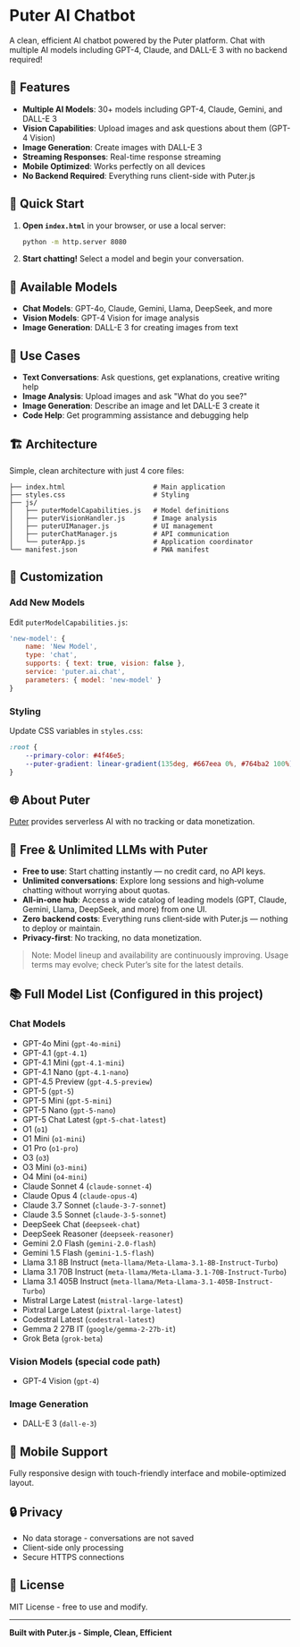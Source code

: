 # Puter AI Chatbot

A clean, efficient AI chatbot powered by the Puter platform. Chat with multiple AI models including GPT-4, Claude, and DALL-E 3 with no backend required!

## 🌟 Features

- **Multiple AI Models**: 30+ models including GPT-4, Claude, Gemini, and DALL-E 3
- **Vision Capabilities**: Upload images and ask questions about them (GPT-4 Vision)
- **Image Generation**: Create images with DALL-E 3
- **Streaming Responses**: Real-time response streaming
- **Mobile Optimized**: Works perfectly on all devices
- **No Backend Required**: Everything runs client-side with Puter.js

## 🚀 Quick Start

1. **Open `index.html`** in your browser, or use a local server:
   ```bash
   python -m http.server 8080
   ```

2. **Start chatting!** Select a model and begin your conversation.

## 🤖 Available Models

- **Chat Models**: GPT-4o, Claude, Gemini, Llama, DeepSeek, and more
- **Vision Models**: GPT-4 Vision for image analysis
- **Image Generation**: DALL-E 3 for creating images from text

## 🎯 Use Cases

- **Text Conversations**: Ask questions, get explanations, creative writing help
- **Image Analysis**: Upload images and ask "What do you see?"
- **Image Generation**: Describe an image and let DALL-E 3 create it
- **Code Help**: Get programming assistance and debugging help

## 🏗️ Architecture

Simple, clean architecture with just 4 core files:

```
├── index.html                      # Main application
├── styles.css                      # Styling
├── js/
│   ├── puterModelCapabilities.js   # Model definitions
│   ├── puterVisionHandler.js       # Image analysis
│   ├── puterUIManager.js           # UI management
│   ├── puterChatManager.js         # API communication
│   └── puterApp.js                 # Application coordinator
└── manifest.json                   # PWA manifest
```

## 🔧 Customization

### Add New Models
Edit `puterModelCapabilities.js`:
```javascript
'new-model': {
    name: 'New Model',
    type: 'chat',
    supports: { text: true, vision: false },
    service: 'puter.ai.chat',
    parameters: { model: 'new-model' }
}
```

### Styling
Update CSS variables in `styles.css`:
```css
:root {
    --primary-color: #4f46e5;
    --puter-gradient: linear-gradient(135deg, #667eea 0%, #764ba2 100%);
}
```

## 🌐 About Puter

[Puter](https://puter.com) provides serverless AI with no tracking or data monetization.

## 💸 Free & Unlimited LLMs with Puter

- **Free to use**: Start chatting instantly — no credit card, no API keys.
- **Unlimited conversations**: Explore long sessions and high‑volume chatting without worrying about quotas.
- **All-in-one hub**: Access a wide catalog of leading models (GPT, Claude, Gemini, Llama, DeepSeek, and more) from one UI.
- **Zero backend costs**: Everything runs client‑side with Puter.js — nothing to deploy or maintain.
- **Privacy-first**: No tracking, no data monetization.

> Note: Model lineup and availability are continuously improving. Usage terms may evolve; check Puter’s site for the latest details.

## 📚 Full Model List (Configured in this project)

### Chat Models
- GPT-4o Mini (`gpt-4o-mini`)
- GPT-4.1 (`gpt-4.1`)
- GPT-4.1 Mini (`gpt-4.1-mini`)
- GPT-4.1 Nano (`gpt-4.1-nano`)
- GPT-4.5 Preview (`gpt-4.5-preview`)
- GPT-5 (`gpt-5`)
- GPT-5 Mini (`gpt-5-mini`)
- GPT-5 Nano (`gpt-5-nano`)
- GPT-5 Chat Latest (`gpt-5-chat-latest`)
- O1 (`o1`)
- O1 Mini (`o1-mini`)
- O1 Pro (`o1-pro`)
- O3 (`o3`)
- O3 Mini (`o3-mini`)
- O4 Mini (`o4-mini`)
- Claude Sonnet 4 (`claude-sonnet-4`)
- Claude Opus 4 (`claude-opus-4`)
- Claude 3.7 Sonnet (`claude-3-7-sonnet`)
- Claude 3.5 Sonnet (`claude-3-5-sonnet`)
- DeepSeek Chat (`deepseek-chat`)
- DeepSeek Reasoner (`deepseek-reasoner`)
- Gemini 2.0 Flash (`gemini-2.0-flash`)
- Gemini 1.5 Flash (`gemini-1.5-flash`)
- Llama 3.1 8B Instruct (`meta-llama/Meta-Llama-3.1-8B-Instruct-Turbo`)
- Llama 3.1 70B Instruct (`meta-llama/Meta-Llama-3.1-70B-Instruct-Turbo`)
- Llama 3.1 405B Instruct (`meta-llama/Meta-Llama-3.1-405B-Instruct-Turbo`)
- Mistral Large Latest (`mistral-large-latest`)
- Pixtral Large Latest (`pixtral-large-latest`)
- Codestral Latest (`codestral-latest`)
- Gemma 2 27B IT (`google/gemma-2-27b-it`)
- Grok Beta (`grok-beta`)

### Vision Models (special code path)
- GPT-4 Vision (`gpt-4`)

### Image Generation
- DALL-E 3 (`dall-e-3`)

## 📱 Mobile Support

Fully responsive design with touch-friendly interface and mobile-optimized layout.

## 🔒 Privacy

- No data storage - conversations are not saved
- Client-side only processing
- Secure HTTPS connections

## 📄 License

MIT License - free to use and modify.

---

**Built with Puter.js - Simple, Clean, Efficient**
